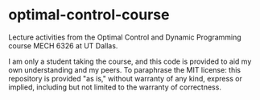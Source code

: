 # optimal-control-course
 Lecture activities from the Optimal Control and Dynamic Programming course MECH 6326 at UT Dallas.
 
 I am only a student taking the course, and this code is provided to aid my own understanding and my peers.
 To paraphrase the MIT license: this repository is provided "as is," without warranty of any kind, express or implied, including but not limited to the warranty of correctness.
